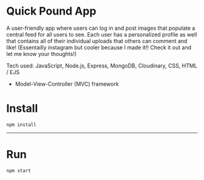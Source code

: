 # Quick Pound App

A user-friendly app where users can log in and post images that populate a central feed for all users to see. Each user has a personalized profile as well that contains all of their individual uploads that others can comment and like! (Essentailly instagram but cooler because I made it!! Check it out and let me know your thoughts!)

Tech used: JavaScript, Node.js, Express, MongoDB, Cloudinary, CSS, HTML / EJS
  - Model-View-Controller (MVC) framework

# Install

`npm install`

---

# Run

`npm start`
